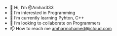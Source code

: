 - 👋 Hi, I’m @Amhar333
- 👀 I’m interested in Programming
- 🌱 I’m currently learning Pyhton, C++
- 💞️ I’m looking to collaborate on Programmers
- 📫 How to reach me amharmohamed@icloud.com

<!---
Amhar333/Amhar333 is a ✨ special ✨ repository because its `README.md` (this file) appears on your GitHub profile.
You can click the Preview link to take a look at your changes.
--->
